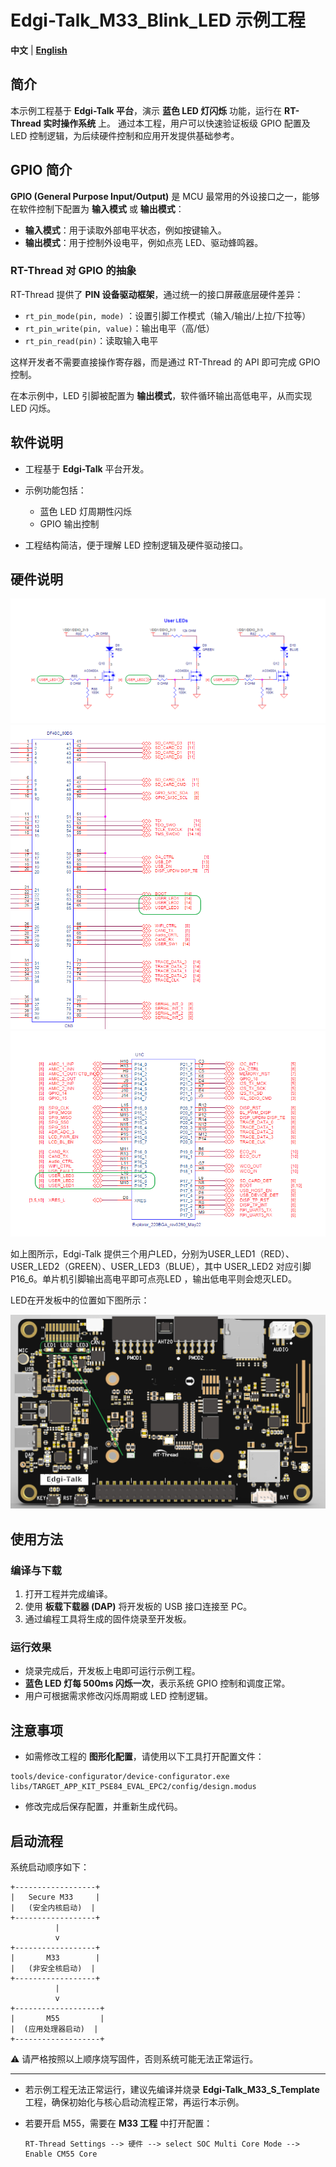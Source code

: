 # Edgi-Talk_M33_Blink_LED 示例工程

**中文** | [**English**](./README.md)

## 简介

本示例工程基于 **Edgi-Talk 平台**，演示 **蓝色 LED 灯闪烁** 功能，运行在 **RT-Thread 实时操作系统** 上。
通过本工程，用户可以快速验证板级 GPIO 配置及 LED 控制逻辑，为后续硬件控制和应用开发提供基础参考。

## GPIO 简介

**GPIO (General Purpose Input/Output)** 是 MCU 最常用的外设接口之一，能够在软件控制下配置为 **输入模式** 或 **输出模式**：

- **输入模式**：用于读取外部电平状态，例如按键输入。
- **输出模式**：用于控制外设电平，例如点亮 LED、驱动蜂鸣器。
### RT-Thread 对 GPIO 的抽象

RT-Thread 提供了 **PIN 设备驱动框架**，通过统一的接口屏蔽底层硬件差异：

- `rt_pin_mode(pin, mode)` ：设置引脚工作模式（输入/输出/上拉/下拉等）
- `rt_pin_write(pin, value)`：输出电平（高/低）
- `rt_pin_read(pin)`：读取输入电平

这样开发者不需要直接操作寄存器，而是通过 RT-Thread 的 API 即可完成 GPIO 控制。

在本示例中，LED 引脚被配置为 **输出模式**，软件循环输出高低电平，从而实现 LED 闪烁。

## 软件说明

* 工程基于 **Edgi-Talk** 平台开发。
* 示例功能包括：

  * 蓝色 LED 灯周期性闪烁
  * GPIO 输出控制
* 工程结构简洁，便于理解 LED 控制逻辑及硬件驱动接口。

## 硬件说明

![1](figures/1.png)
![2](figures/2.png)
![3](figures/3.png)

如上图所示，Edgi-Talk 提供三个用户LED，分别为USER_LED1（RED）、USER_LED2（GREEN）、USER_LED3（BLUE），其中 USER_LED2 对应引脚P16_6。单片机引脚输出高电平即可点亮LED ，输出低电平则会熄灭LED。

LED在开发板中的位置如下图所示： 

![4](figures/4.png)

## 使用方法

### 编译与下载

1. 打开工程并完成编译。
2. 使用 **板载下载器 (DAP)** 将开发板的 USB 接口连接至 PC。
3. 通过编程工具将生成的固件烧录至开发板。

### 运行效果

* 烧录完成后，开发板上电即可运行示例工程。
* **蓝色 LED 灯每 500ms 闪烁一次**，表示系统 GPIO 控制和调度正常。
* 用户可根据需求修改闪烁周期或 LED 控制逻辑。

## 注意事项

* 如需修改工程的 **图形化配置**，请使用以下工具打开配置文件：

```
tools/device-configurator/device-configurator.exe
libs/TARGET_APP_KIT_PSE84_EVAL_EPC2/config/design.modus
```

* 修改完成后保存配置，并重新生成代码。

## 启动流程

系统启动顺序如下：

```
+------------------+
|   Secure M33     |
|   (安全内核启动)  |
+------------------+
          |
          v
+------------------+
|       M33        |
|   (非安全核启动)  |
+------------------+
          |
          v
+-------------------+
|       M55         |
|  (应用处理器启动)  |
+-------------------+
```

⚠️ 请严格按照以上顺序烧写固件，否则系统可能无法正常运行。

---

* 若示例工程无法正常运行，建议先编译并烧录 **Edgi-Talk\_M33\_S\_Template** 工程，确保初始化与核心启动流程正常，再运行本示例。
* 若要开启 M55，需要在 **M33 工程** 中打开配置：

  ```
  RT-Thread Settings --> 硬件 --> select SOC Multi Core Mode --> Enable CM55 Core
  ```

